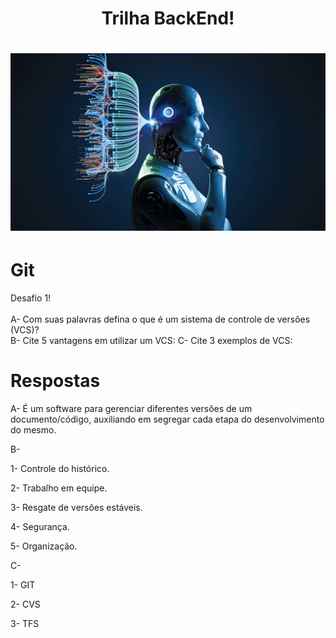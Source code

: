 <h1 align="center">
    Trilha BackEnd!
</h1>

<h1 align= "center">
    <img src="imagens/81-1.jpg">
</h1>

# Git

Desafio 1!<br><br>
A- Com suas palavras defina o que é um sistema de controle de versões (VCS)?<br>
B- Cite 5 vantagens em utilizar um VCS:
C- Cite 3 exemplos de VCS:<br>

# Respostas
A-  É um software para gerenciar diferentes versões de um documento/código, auxiliando em segregar cada etapa do desenvolvimento do mesmo.<br>

B- <br>
    <p>  1- Controle do histórico.<br>
    <p>  2- Trabalho em equipe.<br>
    <p>  3- Resgate de versões estáveis.<br>
    <p>  4- Segurança.<br>
    <p>  5- Organização.<br>

C- <br>
    <p>  1- GIT<br>
    <p>  2- CVS<br>
    <p>  3- TFS<br>

